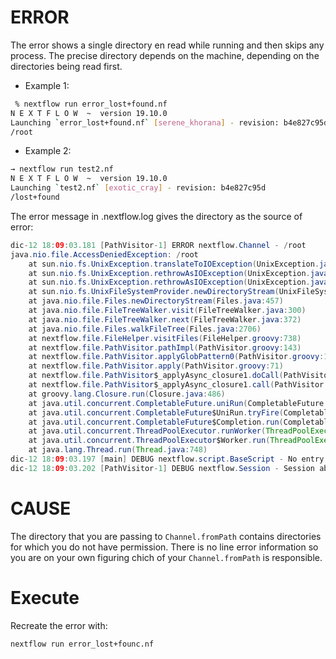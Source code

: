 # ERROR
The error shows a single directory en read while running and then
skips any process. The precise directory depends on the machine,
depending on the directories being read first.

* Example 1:
```bash
 % nextflow run error_lost+found.nf
N E X T F L O W  ~  version 19.10.0
Launching `error_lost+found.nf` [serene_khorana] - revision: b4e827c95d
/root
```

* Example 2:
```bash
→ nextflow run test2.nf 
N E X T F L O W  ~  version 19.10.0
Launching `test2.nf` [exotic_cray] - revision: b4e827c95d
/lost+found
```

The error message in .nextflow.log gives the directory
as the source of error:

```java
dic-12 18:09:03.181 [PathVisitor-1] ERROR nextflow.Channel - /root
java.nio.file.AccessDeniedException: /root
	at sun.nio.fs.UnixException.translateToIOException(UnixException.java:84)
	at sun.nio.fs.UnixException.rethrowAsIOException(UnixException.java:102)
	at sun.nio.fs.UnixException.rethrowAsIOException(UnixException.java:107)
	at sun.nio.fs.UnixFileSystemProvider.newDirectoryStream(UnixFileSystemProvider.java:427)
	at java.nio.file.Files.newDirectoryStream(Files.java:457)
	at java.nio.file.FileTreeWalker.visit(FileTreeWalker.java:300)
	at java.nio.file.FileTreeWalker.next(FileTreeWalker.java:372)
	at java.nio.file.Files.walkFileTree(Files.java:2706)
	at nextflow.file.FileHelper.visitFiles(FileHelper.groovy:738)
	at nextflow.file.PathVisitor.pathImpl(PathVisitor.groovy:143)
	at nextflow.file.PathVisitor.applyGlobPattern0(PathVisitor.groovy:111)
	at nextflow.file.PathVisitor.apply(PathVisitor.groovy:71)
	at nextflow.file.PathVisitor$_applyAsync_closure1.doCall(PathVisitor.groovy:77)
	at nextflow.file.PathVisitor$_applyAsync_closure1.call(PathVisitor.groovy)
	at groovy.lang.Closure.run(Closure.java:486)
	at java.util.concurrent.CompletableFuture.uniRun(CompletableFuture.java:705)
	at java.util.concurrent.CompletableFuture$UniRun.tryFire(CompletableFuture.java:687)
	at java.util.concurrent.CompletableFuture$Completion.run(CompletableFuture.java:442)
	at java.util.concurrent.ThreadPoolExecutor.runWorker(ThreadPoolExecutor.java:1149)
	at java.util.concurrent.ThreadPoolExecutor$Worker.run(ThreadPoolExecutor.java:624)
	at java.lang.Thread.run(Thread.java:748)
dic-12 18:09:03.197 [main] DEBUG nextflow.script.BaseScript - No entry workflow defined
dic-12 18:09:03.202 [PathVisitor-1] DEBUG nextflow.Session - Session aborted -- Cause: /root
```

# CAUSE
The directory that you are passing to `Channel.fromPath` contains directories for
which you do not have permission. There is no line error information so you are on
your own figuring chich of your `Channel.fromPath` is responsible.

# Execute
Recreate the error with:
```bash
nextflow run error_lost+founc.nf
```
